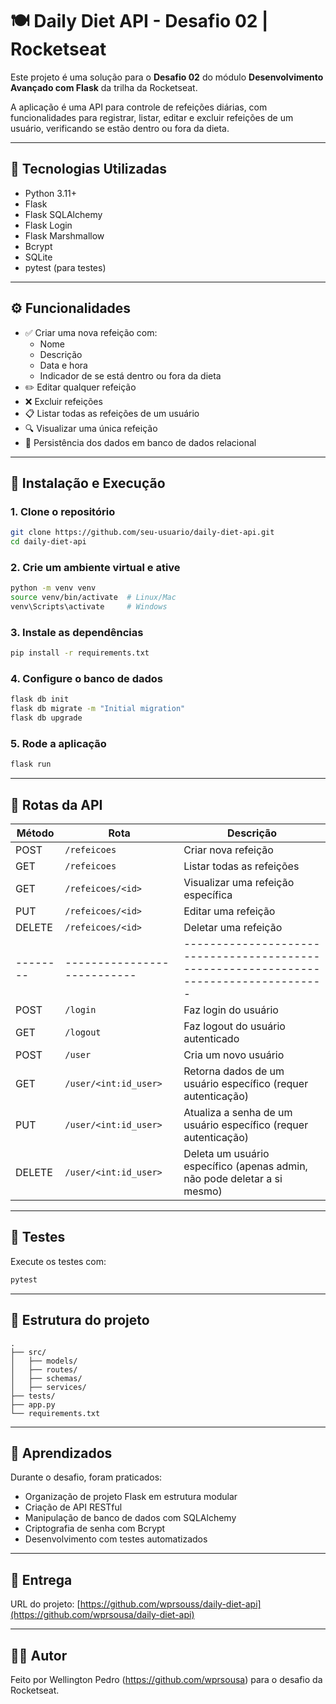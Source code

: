# 🍽️ Daily Diet API - Desafio 02 | Rocketseat

Este projeto é uma solução para o **Desafio 02** do módulo **Desenvolvimento Avançado com Flask** da trilha da
Rocketseat.

A aplicação é uma API para controle de refeições diárias, com funcionalidades para registrar, listar, editar e excluir
refeições de um usuário, verificando se estão dentro ou fora da dieta.

---

## 🚀 Tecnologias Utilizadas

- Python 3.11+
- Flask
- Flask SQLAlchemy
- Flask Login
- Flask Marshmallow
- Bcrypt
- SQLite
- pytest (para testes)

---

## ⚙️ Funcionalidades

- ✅ Criar uma nova refeição com:
    - Nome
    - Descrição
    - Data e hora
    - Indicador de se está dentro ou fora da dieta
- ✏️ Editar qualquer refeição
- ❌ Excluir refeições
- 📋 Listar todas as refeições de um usuário
- 🔍 Visualizar uma única refeição
- 💾 Persistência dos dados em banco de dados relacional

---

## 🧰 Instalação e Execução

### 1. Clone o repositório

```bash
git clone https://github.com/seu-usuario/daily-diet-api.git
cd daily-diet-api
```

### 2. Crie um ambiente virtual e ative

```bash
python -m venv venv
source venv/bin/activate  # Linux/Mac
venv\Scripts\activate     # Windows
```

### 3. Instale as dependências

```bash
pip install -r requirements.txt
```

### 4. Configure o banco de dados

```bash
flask db init
flask db migrate -m "Initial migration"
flask db upgrade
```

### 5. Rode a aplicação

```bash
flask run
```

---

## 📮 Rotas da API

| Método   | Rota                        | Descrição                                                                             |
|----------|-----------------------------|---------------------------------------------------------------------------------------|
| POST     | `/refeicoes`                | Criar nova refeição                                                                   |
| GET      | `/refeicoes`                | Listar todas as refeições                                                             |
| GET      | `/refeicoes/<id>`           | Visualizar uma refeição específica                                                    |
| PUT      | `/refeicoes/<id>`           | Editar uma refeição                                                                   |
| DELETE   | `/refeicoes/<id>`           | Deletar uma refeição                                                                  |
| -------- | --------------------------- | ------------------------------------------------------------------------------------- |
| POST     | `/login`                    | Faz login do usuário                                                                  |
| GET      | `/logout`                   | Faz logout do usuário autenticado                                                     |
| POST     | `/user`                     | Cria um novo usuário                                                                  |
| GET      | `/user/<int:id_user>`       | Retorna dados de um usuário específico (requer autenticação)                          |
| PUT      | `/user/<int:id_user>`       | Atualiza a senha de um usuário específico (requer autenticação)                       |
| DELETE   | `/user/<int:id_user>`       | Deleta um usuário específico (apenas admin, não pode deletar a si mesmo)              |

---

## 🧪 Testes

Execute os testes com:

```bash
pytest
```

---

## 📁 Estrutura do projeto

```text
.
├── src/
│   ├── models/
│   ├── routes/
│   ├── schemas/
│   ├── services/
├── tests/
├── app.py
└── requirements.txt
```

---

## 💭 Aprendizados

Durante o desafio, foram praticados:

- Organização de projeto Flask em estrutura modular
- Criação de API RESTful
- Manipulação de banco de dados com SQLAlchemy
- Criptografia de senha com Bcrypt
- Desenvolvimento com testes automatizados

---

## 📌 Entrega

URL do projeto: [https://github.com/wprsouss/daily-diet-api](https://github.com/wprsousa/daily-diet-api)

---

## 🧑‍💻 Autor

Feito por Wellington Pedro (https://github.com/wprsousa) para o desafio da Rocketseat.
